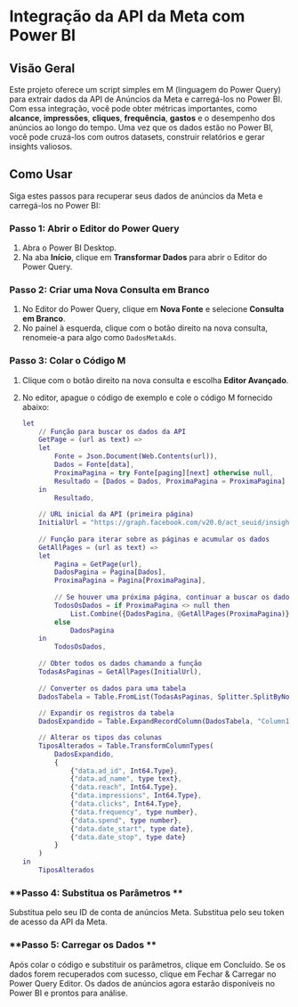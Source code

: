 # Integração da API da Meta com Power BI

## **Visão Geral**
Este projeto oferece um script simples em M (linguagem do Power Query) para extrair dados da API de Anúncios da Meta e carregá-los no Power BI. Com essa integração, você pode obter métricas importantes, como **alcance**, **impressões**, **cliques**, **frequência**, **gastos** e o desempenho dos anúncios ao longo do tempo. Uma vez que os dados estão no Power BI, você pode cruzá-los com outros datasets, construir relatórios e gerar insights valiosos.

## **Como Usar**

Siga estes passos para recuperar seus dados de anúncios da Meta e carregá-los no Power BI:

### **Passo 1: Abrir o Editor do Power Query**
1. Abra o Power BI Desktop.
2. Na aba **Início**, clique em **Transformar Dados** para abrir o Editor do Power Query.

### **Passo 2: Criar uma Nova Consulta em Branco**
1. No Editor do Power Query, clique em **Nova Fonte** e selecione **Consulta em Branco**.
2. No painel à esquerda, clique com o botão direito na nova consulta, renomeie-a para algo como `DadosMetaAds`.

### **Passo 3: Colar o Código M**
1. Clique com o botão direito na nova consulta e escolha **Editor Avançado**.
2. No editor, apague o código de exemplo e cole o código M fornecido abaixo:
      
      ```m
      let
          // Função para buscar os dados da API
          GetPage = (url as text) =>
          let
              Fonte = Json.Document(Web.Contents(url)),
              Dados = Fonte[data],
              ProximaPagina = try Fonte[paging][next] otherwise null,
              Resultado = [Dados = Dados, ProximaPagina = ProximaPagina]
          in
              Resultado,
          
          // URL inicial da API (primeira página)
          InitialUrl = "https://graph.facebook.com/v20.0/act_seuid/insights?access_token=<seutoken>&fields=ad_id,ad_name,reach,impressions,clicks,frequency,spend,date_start,date_stop&level=ad&time_increment=1",
          
          // Função para iterar sobre as páginas e acumular os dados
          GetAllPages = (url as text) =>
          let
              Pagina = GetPage(url),
              DadosPagina = Pagina[Dados],
              ProximaPagina = Pagina[ProximaPagina],
              
              // Se houver uma próxima página, continuar a buscar os dados
              TodosOsDados = if ProximaPagina <> null then
                  List.Combine({DadosPagina, @GetAllPages(ProximaPagina)})
              else
                  DadosPagina
          in
              TodosOsDados,
          
          // Obter todos os dados chamando a função
          TodasAsPaginas = GetAllPages(InitialUrl),
          
          // Converter os dados para uma tabela
          DadosTabela = Table.FromList(TodasAsPaginas, Splitter.SplitByNothing(), null, null, ExtraValues.Error),
          
          // Expandir os registros da tabela
          DadosExpandido = Table.ExpandRecordColumn(DadosTabela, "Column1", {"ad_id", "ad_name", "reach", "impressions", "clicks", "frequency", "spend", "date_start", "date_stop"}, {"data.ad_id", "data.ad_name", "data.reach", "data.impressions", "data.clicks", "data.frequency", "data.spend", "data.date_start", "data.date_stop"}),
      
          // Alterar os tipos das colunas
          TiposAlterados = Table.TransformColumnTypes(
              DadosExpandido,
              {
                  {"data.ad_id", Int64.Type}, 
                  {"data.ad_name", type text}, 
                  {"data.reach", Int64.Type}, 
                  {"data.impressions", Int64.Type}, 
                  {"data.clicks", Int64.Type}, 
                  {"data.frequency", type number}, 
                  {"data.spend", type number}, 
                  {"data.date_start", type date}, 
                  {"data.date_stop", type date}
              }
          )
      in
          TiposAlterados

### **Passo 4: Substitua os Parâmetros **

Substitua <seuid> pelo seu ID de conta de anúncios Meta.
Substitua <seutoken> pelo seu token de acesso da API da Meta.

### **Passo 5: Carregar os Dados **

Após colar o código e substituir os parâmetros, clique em Concluído.
Se os dados forem recuperados com sucesso, clique em Fechar & Carregar no Power Query Editor.
Os dados de anúncios agora estarão disponíveis no Power BI e prontos para análise.
